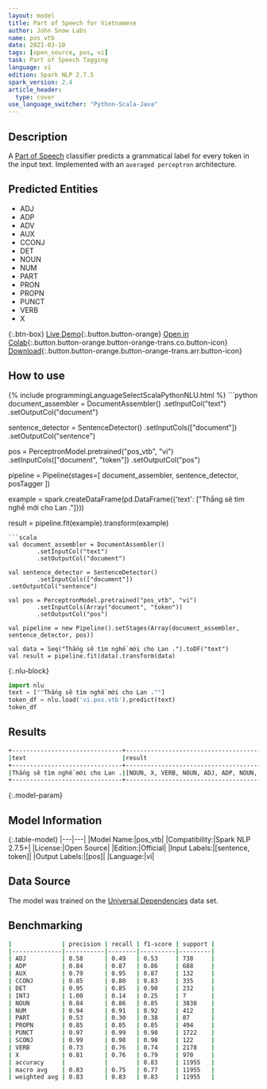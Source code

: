 ```yaml
---
layout: model
title: Part of Speech for Vietnamese
author: John Snow Labs
name: pos_vtb
date: 2021-03-10
tags: [open_source, pos, vi]
task: Part of Speech Tagging
language: vi
edition: Spark NLP 2.7.5
spark_version: 2.4
article_header:
  type: cover
use_language_switcher: "Python-Scala-Java"
---
```


## Description

A [Part of Speech](https://en.wikipedia.org/wiki/Part_of_speech) classifier predicts a grammatical label for every token in the input text. Implemented with an `averaged perceptron` architecture.

## Predicted Entities

- ADJ
- ADP
- ADV
- AUX
- CCONJ
- DET
- NOUN
- NUM
- PART
- PRON
- PROPN
- PUNCT
- VERB
- X

{:.btn-box}
[Live Demo](https://demo.johnsnowlabs.com/public/GRAMMAR_EN/){:.button.button-orange}
[Open in Colab](https://colab.research.google.com/github/JohnSnowLabs/spark-nlp-workshop/blob/master/tutorials/streamlit_notebooks/GRAMMAR_EN.ipynb){:.button.button-orange.button-orange-trans.co.button-icon}
[Download](https://s3.amazonaws.com/auxdata.johnsnowlabs.com/public/models/pos_vtb_vi_2.7.5_2.4_1615401332222.zip){:.button.button-orange.button-orange-trans.arr.button-icon}

## How to use



<div class="tabs-box" markdown="1">
{% include programmingLanguageSelectScalaPythonNLU.html %}
```python
document_assembler = DocumentAssembler()
  .setInputCol("text")
  .setOutputCol("document")

sentence_detector = SentenceDetector()
  .setInputCols(["document"])
  .setOutputCol("sentence")

pos = PerceptronModel.pretrained("pos_vtb", "vi")
  .setInputCols(["document", "token"])
  .setOutputCol("pos")

pipeline = Pipeline(stages=[
  document_assembler,
  sentence_detector,
  posTagger
])

example = spark.createDataFrame(pd.DataFrame({'text': ["Thắng sẽ tìm nghề mới cho Lan ."]}))

result = pipeline.fit(example).transform(example)
```
```scala
val document_assembler = DocumentAssembler()
        .setInputCol("text")
        .setOutputCol("document")

val sentence_detector = SentenceDetector()
        .setInputCols(["document"])
.setOutputCol("sentence")

val pos = PerceptronModel.pretrained("pos_vtb", "vi")
        .setInputCols(Array("document", "token"))
        .setOutputCol("pos")

val pipeline = new Pipeline().setStages(Array(document_assembler, sentence_detector, pos))

val data = Seq("Thắng sẽ tìm nghề mới cho Lan .").toDF("text")
val result = pipeline.fit(data).transform(data)
```

{:.nlu-block}
```python
import nlu
text = [""Thắng sẽ tìm nghề mới cho Lan .""]
token_df = nlu.load('vi.pos.vtb').predict(text)
token_df
```
</div>

## Results

```bash
+-------------------------------+--------------------------------------------+
|text                           |result                                      |
+-------------------------------+--------------------------------------------+
|Thắng sẽ tìm nghề mới cho Lan .|[NOUN, X, VERB, NOUN, ADJ, ADP, NOUN, PUNCT]|
+-------------------------------+--------------------------------------------+
```

{:.model-param}
## Model Information

{:.table-model}
|---|---|
|Model Name:|pos_vtb|
|Compatibility:|Spark NLP 2.7.5+|
|License:|Open Source|
|Edition:|Official|
|Input Labels:|[sentence, token]|
|Output Labels:|[pos]|
|Language:|vi|

## Data Source

The model was trained on the [Universal Dependencies](https://www.universaldependencies.org) data set.

## Benchmarking

```bash
|              | precision | recall | f1-score | support |
|--------------|-----------|--------|----------|---------|
| ADJ          | 0.58      | 0.49   | 0.53     | 738     |
| ADP          | 0.84      | 0.87   | 0.86     | 688     |
| AUX          | 0.79      | 0.95   | 0.87     | 132     |
| CCONJ        | 0.85      | 0.80   | 0.83     | 335     |
| DET          | 0.95      | 0.85   | 0.90     | 232     |
| INTJ         | 1.00      | 0.14   | 0.25     | 7       |
| NOUN         | 0.84      | 0.86   | 0.85     | 3838    |
| NUM          | 0.94      | 0.91   | 0.92     | 412     |
| PART         | 0.53      | 0.30   | 0.38     | 87      |
| PROPN        | 0.85      | 0.85   | 0.85     | 494     |
| PUNCT        | 0.97      | 0.99   | 0.98     | 1722    |
| SCONJ        | 0.99      | 0.98   | 0.98     | 122     |
| VERB         | 0.73      | 0.76   | 0.74     | 2178    |
| X            | 0.81      | 0.76   | 0.79     | 970     |
| accuracy     |           |        | 0.83     | 11955   |
| macro avg    | 0.83      | 0.75   | 0.77     | 11955   |
| weighted avg | 0.83      | 0.83   | 0.83     | 11955   |
```